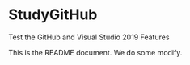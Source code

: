 # StudyGitHub
Test the GitHub and Visual Studio 2019 Features

This is the README document.
We do some modify.